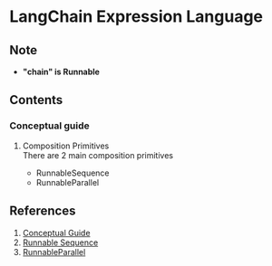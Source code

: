 <h1>LangChain Expression Language</h1>
<h2>Note</h2>
<ul>
    <li><b>"chain" is Runnable</b></li>
</ul>

<h2>Contents</h2>
<h3>Conceptual guide</h3>
<ol>
    <li>Composition Primitives</li>
    There are 2 main composition primitives
    <ul>
        <li>RunnableSequence</li>
        <li>RunnableParallel</li>
    </ul>
</ol>

<h2>References</h2>
<ol>
    <li><a href='https://python.langchain.com/docs/concepts/lcel/'>Conceptual Guide</a></li>
    <li><a href='https://python.langchain.com/api_reference/core/runnables/langchain_core.runnables.base.RunnableSequence.html#langchain_core.runnables.base.RunnableSequence'>Runnable Sequence</a></li>
    <li><a href='https://python.langchain.com/api_reference/core/runnables/langchain_core.runnables.base.RunnableParallel.html#langchain_core.runnables.base.RunnableParallel'>RunnableParallel</a></li>

</ol>